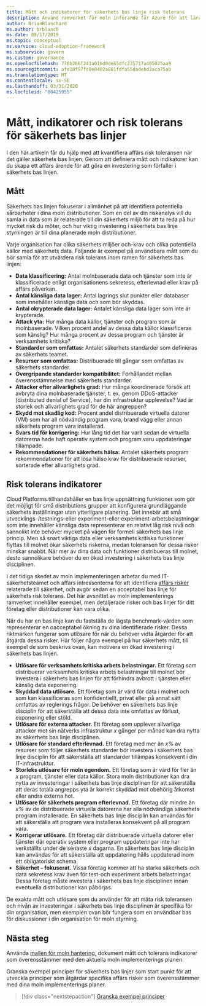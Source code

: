 ```yaml
---
title: Mått och indikatorer för säkerhets bas linje risk tolerans
description: Använd ramverket för moln införande för Azure för att lära dig mer om att kvantifiera affärs risk toleransen för säkerhets bas linjen.
author: BrianBlanchard
ms.author: brblanch
ms.date: 09/17/2019
ms.topic: conceptual
ms.service: cloud-adoption-framework
ms.subservice: govern
ms.custom: governance
ms.openlocfilehash: 770b266f243a016d0de65dfc235717a405025aa9
ms.sourcegitcommit: afe10f97fc0e0402a881fdfa55dadebd3aca75ab
ms.translationtype: MT
ms.contentlocale: sv-SE
ms.lasthandoff: 03/31/2020
ms.locfileid: "80425955"
---
```

# <a name="security-baseline-metrics-indicators-and-risk-tolerance"></a>Mått, indikatorer och risk tolerans för säkerhets bas linjer

I den här artikeln får du hjälp med att kvantifiera affärs risk toleransen när det gäller säkerhets bas linjen. Genom att definiera mått och indikatorer kan du skapa ett affärs ärende för att göra en investering som förfaller i säkerhets bas linjen.

## <a name="metrics"></a>Mått

Säkerhets bas linjen fokuserar i allmänhet på att identifiera potentiella sårbarheter i dina moln distributioner. Som en del av din riskanalys vill du samla in data som är relaterade till din säkerhets miljö för att ta reda på hur mycket risk du möter, och hur viktig investering i säkerhets bas linje styrningen är till dina planerade moln distributioner.

Varje organisation har olika säkerhets miljöer och-krav och olika potentiella källor med säkerhets data. Följande är exempel på användbara mått som du bör samla för att utvärdera risk tolerans inom ramen för säkerhets bas linjen:

- **Data klassificering:** Antal molnbaserade data och tjänster som inte är klassificerade enligt organisationens sekretess, efterlevnad eller krav på affärs påverkan.
- **Antal känsliga data lager:** Antal lagrings slut punkter eller databaser som innehåller känsliga data och som bör skyddas.
- **Antal okrypterade data lager:** Antalet känsliga data lager som inte är krypterade.
- **Attack yta:** Hur många data källor, tjänster och program som är molnbaserade. Vilken procent andel av dessa data källor klassificeras som känslig? Hur många procent av dessa program och tjänster är verksamhets kritiska?
- **Standarder som omfattas:** Antalet säkerhets standarder som definieras av säkerhets teamet.
- **Resurser som omfattas:** Distribuerade till gångar som omfattas av säkerhets standarder.
- **Övergripande standarder kompatibilitet:** Förhållandet mellan överensstämmelse med säkerhets standarder.
- **Attacker efter allvarlighets grad:** Hur många koordinerade försök att avbryta dina molnbaserade tjänster, t. ex. genom DDoS-attacker (distributed denial of Service), har din infrastruktur upplevelse? Vad är storlek och allvarlighets grad för de här angreppen?
- **Skydd mot skadlig kod:** Procent andel distribuerade virtuella datorer (VM) som har all nödvändig program vara, brand vägg eller annan säkerhets program vara installerad.
- **Svars tid för korrigering:** Hur lång tid det har varit sedan de virtuella datorerna hade haft operativ system och program varu uppdateringar tillämpade.
- **Rekommendationer för säkerhets hälsa:** Antalet säkerhets program rekommendationer för att lösa hälso krav för distribuerade resurser, sorterade efter allvarlighets grad.

## <a name="risk-tolerance-indicators"></a>Risk tolerans indikatorer

Cloud Platforms tillhandahåller en bas linje uppsättning funktioner som gör det möjligt för små distributions grupper att konfigurera grundläggande säkerhets inställningar utan ytterligare planering. Det innebär att små utvecklings-/testnings-eller experiment-eller experiment-arbetsbelastningar som inte innehåller känsliga data representerar en relativt låg risk nivå och sannolikt inte behöver mycket på vägen för formell säkerhets bas linje princip. Men så snart viktiga data eller verksamhets kritiska funktioner flyttas till molnet ökar säkerhets riskerna, medan toleransen för dessa risker minskar snabbt. När mer av dina data och funktioner distribueras till molnet, desto sannolikare behöver du en ökad investering i säkerhets bas linje disciplinen.

I det tidiga skedet av moln implementeringen arbetar du med IT-säkerhetsteamet och affärs intressenterna för att identifiera [affärs risker](./business-risks.md) relaterade till säkerhet, och avgör sedan en acceptabel bas linje för säkerhets risk tolerans. Det här avsnittet av moln implementerings ramverket innehåller exempel, men detaljerade risker och bas linjer för ditt företag eller distributioner kan vara olika.

När du har en bas linje kan du fastställa de lägsta benchmark-värden som representerar en oacceptabel ökning av dina identifierade risker. Dessa riktmärken fungerar som utlösare för när du behöver vidta åtgärder för att åtgärda dessa risker. Här följer några exempel på hur säkerhets mått, till exempel de som beskrivs ovan, kan motivera en ökad investering i säkerhets bas linjen.

- **Utlösare för verksamhets kritiska arbets belastningar.** Ett företag som distribuerar verksamhets kritiska arbets belastningar till molnet bör investera i säkerhets bas linjen för att förhindra avbrott i tjänsten eller känslig data exponering.
- **Skyddad data utlösare.** Ett företag som är värd för data i molnet och som kan klassificeras som konfidentiellt, privat eller på annat sätt omfattas av reglerings frågor. De behöver en säkerhets bas linje disciplin för att säkerställa att dessa data inte omfattas av förlust, exponering eller stöld.
- **Utlösare för externa attacker.** Ett företag som upplever allvarliga attacker mot sin nätverks infrastruktur _x_ gånger per månad kan dra nytta av säkerhets bas linje disciplinen.
- **Utlösare för standard efterlevnad.** Ett företag med mer än _x%_ av resurser som följer säkerhets standarder bör investera i säkerhets bas linje disciplin för att säkerställa att standarder tillämpas konsekvent i din IT-infrastruktur.
- **Storleks utlösare för moln egendom.** Ett företag som är värd för fler än _x_ program, tjänster eller data källor. Stora moln distributioner kan dra nytta av investeringar i säkerhets bas linje disciplinen för att säkerställa att deras totala angrepps yta är korrekt skyddad mot obehörig åtkomst eller andra externa hot.
- **Utlösare för säkerhets program efterlevnad.** Ett företag där mindre än _x%_ av de distribuerade virtuella datorerna har alla nödvändiga säkerhets program installerade. En säkerhets bas linje disciplin kan användas för att säkerställa att program vara installeras konsekvent på all program vara.
- **Korrigerar utlösare.** Ett företag där distribuerade virtuella datorer eller tjänster där operativ system eller program uppdateringar inte har verkställts under de senaste _x_ dagarna. En säkerhets bas linje disciplin kan användas för att säkerställa att uppdatering hålls uppdaterad inom ett obligatoriskt schema.
- **Säkerhet – fokuserat.** Vissa företag kommer att ha starka säkerhets-och data sekretess krav även för test-och experiment arbets belastningar. Dessa företag måste investera i säkerhets bas linje disciplinen innan eventuella distributioner kan påbörjas.

De exakta mått och utlösare som du använder för att mäta risk toleransen och nivån av investeringar i säkerhets bas linje disciplinen är specifika för din organisation, men exemplen ovan bör fungera som en användbar bas för diskussioner i din organisation för moln styrning.

## <a name="next-steps"></a>Nästa steg

Använda [mallen för moln hantering](./template.md), dokument mått och tolerans indikatorer som överensstämmer med den aktuella moln implementerings planen.

Granska exempel principer för säkerhets bas linjer som start punkt för att utveckla principer som åtgärdar specifika affärs risker som överensstämmer med dina moln implementerings planer.

> [!div class="nextstepaction"]
> [Granska exempel principer](./policy-statements.md)
